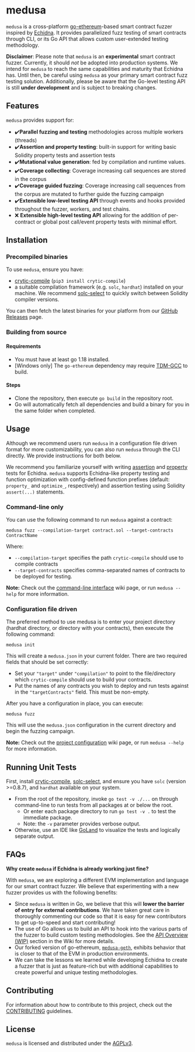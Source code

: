 # medusa

`medusa` is a cross-platform [go-ethereum](https://github.com/ethereum/go-ethereum/)-based smart contract fuzzer inspired by [Echidna](https://github.com/crytic/echidna).
It provides parallelized fuzz testing of smart contracts through CLI, or its Go API that allows custom user-extended testing methodology.

**Disclaimer**: Please note that `medusa` is an **experimental** smart contract fuzzer. Currently, it should _not_ be adopted into production systems. We intend for `medusa` to reach the same capabilities and maturity that Echidna has. Until then, be careful using `medusa` as your primary smart contract fuzz testing solution. Additionally, please be aware that the Go-level testing API is still **under development** and is subject to breaking changes.

## Features

`medusa` provides support for:

- ✔️**Parallel fuzzing and testing** methodologies across multiple workers (threads)
- ✔️**Assertion and property testing**: built-in support for writing basic Solidity property tests and assertion tests
- ✔️**Mutational value generation**: fed by compilation and runtime values.
- ✔️**Coverage collecting**: Coverage increasing call sequences are stored in the corpus
- ✔️**Coverage guided fuzzing**: Coverage increasing call sequences from the corpus are mutated to further guide the fuzzing campaign
- ✔️**Extensible low-level testing API** through events and hooks provided throughout the fuzzer, workers, and test chains.
- ❌ **Extensible high-level testing API** allowing for the addition of per-contract or global post call/event property tests with minimal effort.

## Installation

### Precompiled binaries

To use `medusa`, ensure you have:

- [crytic-compile](https://github.com/crytic/crytic-compile) (`pip3 install crytic-compile`)
- a suitable compilation framework (e.g. `solc`, `hardhat`) installed on your machine. We recommend [solc-select](https://github.com/crytic/solc-select) to quickly switch between Solidity compiler versions.

You can then fetch the latest binaries for your platform from our [GitHub Releases](https://github.com/crytic/medusa/releases) page.

### Building from source

#### Requirements

- You must have at least go 1.18 installed.
- [Windows only] The `go-ethereum` dependency may require [TDM-GCC](https://jmeubank.github.io/tdm-gcc/) to build.

#### Steps

- Clone the repository, then execute `go build` in the repository root.
- Go will automatically fetch all dependencies and build a binary for you in the same folder when completed.

## Usage

Although we recommend users run `medusa` in a configuration file driven format for more customizability, you can also run `medusa` through the CLI directly.
We provide instructions for both below.

We recommend you familiarize yourself with writing [assertion](https://github.com/crytic/building-secure-contracts/blob/master/program-analysis/echidna/basic/assertion-checking.md) and [property](https://github.com/crytic/building-secure-contracts/blob/master/program-analysis/echidna/introduction/how-to-test-a-property.md) tests for Echidna. `medusa` supports Echidna-like property testing and function optimization with config-defined function prefixes (default: `property_` and `optimize_`, respectively) and assertion testing using Solidity `assert(...)` statements.

### Command-line only

You can use the following command to run `medusa` against a contract:

```console
medusa fuzz --compilation-target contract.sol --target-contracts ContractName
```

Where:

- `--compilation-target` specifies the path `crytic-compile` should use to compile contracts
- `--target-contracts` specifies comma-separated names of contracts to be deployed for testing.

**Note:** Check out the [command-line interface](https://github.com/crytic/medusa/wiki/Command-Line-Interface) wiki page, or run `medusa --help` for more information.

### Configuration file driven

The preferred method to use medusa is to enter your project directory (hardhat directory, or directory with your contracts),
then execute the following command:

```console
medusa init
```

This will create a `medusa.json` in your current folder. There are two required fields that should be set correctly:

- Set your `"target"` under `"compilation"` to point to the file/directory which `crytic-compile` should use to build your contracts.
- Put the names of any contracts you wish to deploy and run tests against in the `"targetContracts"` field. This must be non-empty.

After you have a configuration in place, you can execute:

```console
medusa fuzz
```

This will use the `medusa.json` configuration in the current directory and begin the fuzzing campaign.

**Note:** Check out the [project configuration](https://github.com/crytic/medusa/wiki/Project-Configuration) wiki page, or run `medusa --help` for more information.

## Running Unit Tests

First, install [crytic-compile](https://github.com/crytic/crytic-compile), [solc-select](https://github.com/crytic/solc-select), and ensure you have `solc` (version >=0.8.7), and `hardhat` available on your system.

- From the root of the repository, invoke `go test -v ./...` on through command-line to run tests from all packages at or below the root.
  - Or enter each package directory to run `go test -v .` to test the immediate package.
  - Note: the `-v` parameter provides verbose output.
- Otherwise, use an IDE like [GoLand](https://www.jetbrains.com/go/) to visualize the tests and logically separate output.

## FAQs

**Why create `medusa` if Echidna is already working just fine?**

With `medusa`, we are exploring a different EVM implementation and language for our smart contract fuzzer. We believe that
experimenting with a new fuzzer provides us with the following benefits:

- Since `medusa` is written in Go, we believe that this will **lower the barrier of entry for external contributions**.
  We have taken great care in thoroughly commenting our code so that it is easy for new contributors to get up-to-speed and start contributing!
- The use of Go allows us to build an API to hook into the various parts of the fuzzer to build custom testing methodologies. See the [API Overview (WIP)](<https://github.com/crytic/medusa/wiki/API-Overview-(WIP)>) section in the Wiki for more details.
- Our forked version of go-ethereum, [`medusa-geth`](https://github.com/crytic/medusa-geth), exhibits behavior that is closer to that of the EVM in production environments.
- We can take the lessons we learned while developing Echidna to create a fuzzer that is just as feature-rich but with additional capabilities to
  create powerful and unique testing methodologies.

## Contributing

For information about how to contribute to this project, check out the [CONTRIBUTING](./CONTRIBUTING.md) guidelines.

## License

`medusa` is licensed and distributed under the [AGPLv3](./LICENSE).
